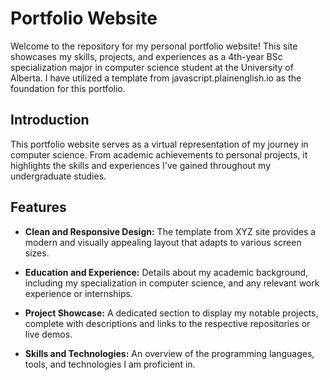 # Portfolio Website

Welcome to the repository for my personal portfolio website! This site showcases my skills, projects, and experiences as a 4th-year BSc specialization major in computer science student at the University of Alberta. I have utilized a template from javascript.plainenglish.io as the foundation for this portfolio.

## Introduction

This portfolio website serves as a virtual representation of my journey in computer science. From academic achievements to personal projects, it highlights the skills and experiences I've gained throughout my undergraduate studies.

## Features

- **Clean and Responsive Design:** The template from XYZ site provides a modern and visually appealing layout that adapts to various screen sizes.
  
- **Education and Experience:** Details about my academic background, including my specialization in computer science, and any relevant work experience or internships.

- **Project Showcase:** A dedicated section to display my notable projects, complete with descriptions and links to the respective repositories or live demos.

- **Skills and Technologies:** An overview of the programming languages, tools, and technologies I am proficient in.
